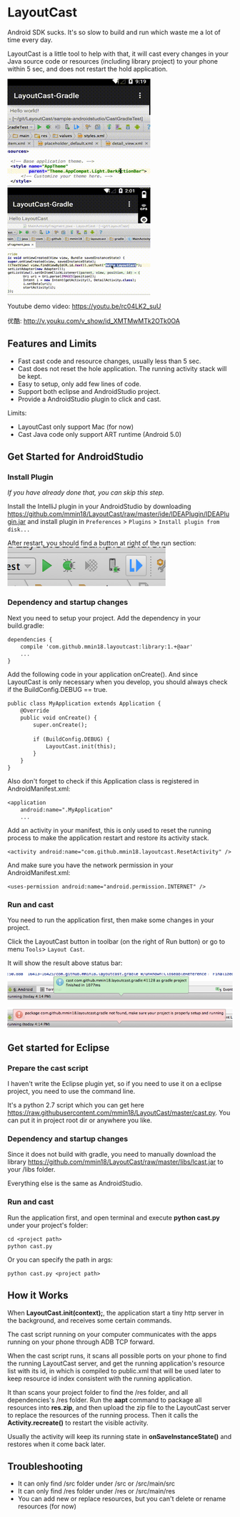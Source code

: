 # LayoutCast

Android SDK sucks. It's so slow to build and run which waste me a lot of time every day.

LayoutCast is a little tool to help with that, it will cast every changes in your Java source code or resources (including library project) to your phone within 5 sec, and does not restart the hold application.

![GIF](images/cast_res.gif)
![GIF](images/cast_code.gif)

Youtube demo video: <https://youtu.be/rc04LK2_suU>

优酷: <http://v.youku.com/v_show/id_XMTMwMTk2OTk0OA>

## Features and Limits

- Fast cast code and resource changes, usually less than 5 sec.
- Cast does not reset the hole application. The running activity stack will be kept.
- Easy to setup, only add few lines of code.
- Support both eclipse and AndroidStudio project.
- Provide a AndroidStudio plugin to click and cast.

Limits:

- LayoutCast only support Mac (for now)
- Cast Java code only support ART runtime (Android 5.0)

## Get Started for AndroidStudio

### Install Plugin

*If you have already done that, you can skip this step.*

Install the IntelliJ plugin in your AndroidStudio by downloading <https://github.com/mmin18/LayoutCast/raw/master/ide/IDEAPlugin/IDEAPlugin.jar> and install plugin in `Preferences` > `Plugins` > `Install plugin from disk...`

After restart, you should find a button at right of the run section: ![TOOLBAR](images/sc_toolbar.png)

### Dependency and startup changes

Next you need to setup your project. Add the dependency in your build.gradle:

	dependencies {
		compile 'com.github.mmin18.layoutcast:library:1.+@aar'
		...
	}

Add the following code in your application onCreate(). And since LayoutCast is only necessary when you develop, you should always check if the BuildConfig.DEBUG == true.

	public class MyApplication extends Application {
		@Override
		public void onCreate() {
			super.onCreate();

			if (BuildConfig.DEBUG) {
				LayoutCast.init(this);
			}
		}
	}

Also don't forget to check if this Application class is registered in AndroidManifest.xml:

    <application
        android:name=".MyApplication"
		...

Add an activity in your manifest, this is only used to reset the running process to make the application restart and restore its activity stack.

	<activity android:name="com.github.mmin18.layoutcast.ResetActivity" />

And make sure you have the network permission in your AndroidManifest.xml:

    <uses-permission android:name="android.permission.INTERNET" />

### Run and cast

You need to run the application first, then make some changes in your project.

Click the LayoutCast button in toolbar (on the right of Run button) or go to menu `Tools`> `Layout Cast`.

It will show the result above status bar:

![SUCCESS](images/sc_success.png)

![FAIL](images/sc_fail.png)

## Get started for Eclipse

### Prepare the cast script

I haven't write the Eclipse plugin yet, so if you need to use it on a eclipse project, you need to use the command line.

It's a python 2.7 script which you can get here <https://raw.githubusercontent.com/mmin18/LayoutCast/master/cast.py>. You can put it in project root dir or anywhere you like.

### Dependency and startup changes

Since it does not build with gradle, you need to manually download the library <https://github.com/mmin18/LayoutCast/raw/master/libs/lcast.jar> to your /libs folder.

Everything else is the same as AndroidStudio.

### Run and cast

Run the application first, and open terminal and execute **python cast.py** under your project's folder:

	cd <project path>
	python cast.py

Or you can specify the path in args:

	python cast.py <project path>

## How it Works

When **LayoutCast.init(context);**, the application start a tiny http server in the background, and receives some certain commands.

The cast script running on your computer communicates with the apps running on your phone through ADB TCP forward.

When the cast script runs, it scans all possible ports on your phone to find the running LayoutCast server, and get the running application's resource list with its id, in which is compiled to public.xml that will be used later to keep resource id index consistent with the running application.

It than scans your project folder to find the /res folder, and all dependencies's /res folder. Run the **aapt** command to package all resources into **res.zip**, and then upload the zip file to the LayoutCast server to replace the resources of the running process. Then it calls the **Activity.recreate()** to restart the visible activity.

Usually the activity will keep its running state in **onSaveInstanceState()** and restores when it come back later.

## Troubleshooting

- It can only find /src folder under <project>/src or <project>/src/main/src
- It can only find /res folder under <project>/res or <project>/src/main/res
- You can add new or replace resources, but you can't delete or rename resources (for now)
